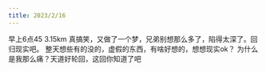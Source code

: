 ```yaml
---
title: 2023/2/16
---
```


早上6点45 3.15km
真搞笑，又做了一个梦，兄弟别想那么多了，陷得太深了。回归现实吧。
整天想些有的没的，虚假的东西，有啥好想的，想想现实ok？
为什么是我那么痛？天道好轮回，这回你知道了吧